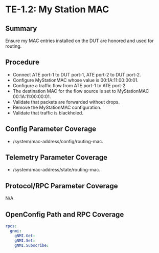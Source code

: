 # TE-1.2: My Station MAC

## Summary

Ensure my MAC entries installed on the DUT are honored and used for routing.

## Procedure

*   Connect ATE port-1 to DUT port-1, ATE port-2 to DUT port-2.
*   Configure MyStationMAC whose value is 00:1A:11:00:00:01.
*   Configure a traffic flow from ATE port-1 to ATE port-2.
*   The destination MAC for the flow source is set to MyStationMAC 00:1A:11:00:00:01.
*   Validate that packets are forwarded without drops.
*   Remove the MyStationMAC configuration. 
*   Validate that traffic is blackholed.

## Config Parameter Coverage

*   /system/mac-address/config/routing-mac.

## Telemetry Parameter Coverage

*   /system/mac-address/state/routing-mac.

## Protocol/RPC Parameter Coverage

N/A

## OpenConfig Path and RPC Coverage

```yaml
rpcs:
  gnmi:
    gNMI.Get:
    gNMI.Set:
    gNMI.Subscribe:
```
